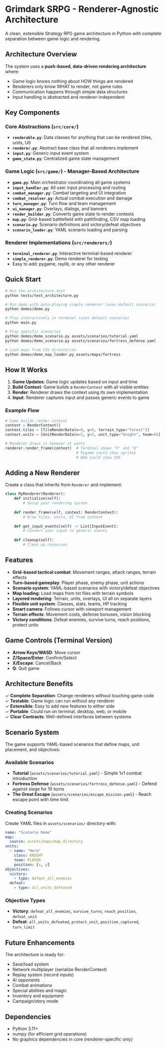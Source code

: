 # Grimdark SRPG - Renderer-Agnostic Architecture

A clean, extensible Strategy RPG game architecture in Python with complete separation between game logic and rendering.

## Architecture Overview

The system uses a **push-based, data-driven rendering architecture** where:
- Game logic knows nothing about HOW things are rendered
- Renderers only know WHAT to render, not game rules
- Communication happens through simple data structures
- Input handling is abstracted and renderer-independent

## Key Components

### Core Abstractions (`src/core/`)
- **`renderable.py`**: Data classes for anything that can be rendered (tiles, units, UI)
- **`renderer.py`**: Abstract base class that all renderers implement
- **`input.py`**: Generic input event system
- **`game_state.py`**: Centralized game state management

### Game Logic (`src/game/`) - Manager-Based Architecture
- **`game.py`**: Main orchestrator coordinating all game systems
- **`input_handler.py`**: All user input processing and routing
- **`combat_manager.py`**: Combat targeting and UI integration
- **`combat_resolver.py`**: Actual combat execution and damage
- **`turn_manager.py`**: Turn flow and team management
- **`ui_manager.py`**: Overlays, dialogs, and banners
- **`render_builder.py`**: Converts game state to render contexts
- **`map.py`**: Grid-based battlefield with pathfinding, CSV map loading
- **`scenario.py`**: Scenario definitions and victory/defeat objectives
- **`scenario_loader.py`**: YAML scenario loading and parsing

### Renderer Implementations (`src/renderers/`)
- **`terminal_renderer.py`**: Interactive terminal-based renderer
- **`simple_renderer.py`**: Demo renderer for testing
- Easy to add: pygame, raylib, or any other renderer

## Quick Start

```bash
# Run the architecture test
python tests/test_architecture.py

# Run demo with auto-playing simple renderer (uses default scenario)
python demos/demo.py

# Play interactively in terminal (uses default scenario)
python main.py

# Play specific scenarios
python demos/demo_scenario.py assets/scenarios/tutorial.yaml
python demos/demo_scenario.py assets/scenarios/fortress_defense.yaml

# Load maps from CSV directories
python demos/demo_map_loader.py assets/maps/fortress
```

## How It Works

1. **Game Updates**: Game logic updates based on input and time
2. **Build Context**: Game builds a `RenderContext` with all visible entities
3. **Render**: Renderer draws the context using its own implementation
4. **Input**: Renderer captures input and passes generic events to game

### Example Flow
```python
# Game builds render context
context = RenderContext()
context.tiles = [TileRenderData(x=0, y=0, terrain_type="forest")]
context.units = [UnitRenderData(x=5, y=5, unit_type="knight", team=0)]

# Renderer draws it however it wants
renderer.render_frame(context)  # Terminal shows "F" and "@"
                                # Pygame could show sprites
                                # Web could show SVG
```

## Adding a New Renderer

Create a class that inherits from `Renderer` and implement:

```python
class MyRenderer(Renderer):
    def initialize(self): 
        # Setup your rendering system
    
    def render_frame(self, context: RenderContext):
        # Draw tiles, units, UI from context
    
    def get_input_events(self) -> List[InputEvent]:
        # Convert your input to generic events
    
    def cleanup(self):
        # Clean up resources
```

## Features

- **Grid-based tactical combat**: Movement ranges, attack ranges, terrain effects
- **Turn-based gameplay**: Player phase, enemy phase, unit actions
- **Scenario system**: YAML-based scenarios with victory/defeat objectives
- **Map loading**: Load maps from txt files with terrain symbols
- **Layered rendering**: Terrain, units, overlays, UI all on separate layers
- **Flexible unit system**: Classes, stats, teams, HP tracking
- **Smart camera**: Follows cursor with viewport management
- **Terrain effects**: Movement costs, defense bonuses, vision blocking
- **Victory conditions**: Defeat enemies, survive turns, reach positions, protect units

## Game Controls (Terminal Version)

- **Arrow Keys/WASD**: Move cursor
- **Z/Space/Enter**: Confirm/Select
- **X/Escape**: Cancel/Back
- **Q**: Quit game

## Architecture Benefits

✓ **Complete Separation**: Change renderers without touching game code  
✓ **Testable**: Game logic can run without any renderer  
✓ **Extensible**: Easy to add new features to either side  
✓ **Portable**: Could run on terminal, desktop, web, or mobile  
✓ **Clear Contracts**: Well-defined interfaces between systems  

## Scenario System

The game supports YAML-based scenarios that define maps, unit placement, and objectives:

### Available Scenarios
- **Tutorial** (`assets/scenarios/tutorial.yaml`) - Simple 1v1 combat introduction
- **Fortress Defense** (`assets/scenarios/fortress_defense.yaml`) - Defend against siege for 10 turns
- **The Great Escape** (`assets/scenarios/escape_mission.yaml`) - Reach escape point with time limit

### Creating Scenarios
Create YAML files in `assets/scenarios/` directory with:
```yaml
name: "Scenario Name"
map:
  source: assets/maps/map_directory
units:
  - name: "Hero"
    class: KNIGHT
    team: PLAYER
    position: [x, y]
objectives:
  victory:
    - type: defeat_all_enemies
  defeat:
    - type: all_units_defeated
```

### Objective Types
- **Victory**: `defeat_all_enemies`, `survive_turns`, `reach_position`, `defeat_unit`
- **Defeat**: `all_units_defeated`, `protect_unit`, `position_captured`, `turn_limit`

## Future Enhancements

The architecture is ready for:
- Save/load system
- Network multiplayer (serialize RenderContext)
- Replay system (record inputs)
- AI opponents
- Combat animations
- Special abilities and magic
- Inventory and equipment
- Campaign/story mode

## Dependencies

- Python 3.11+
- numpy (for efficient grid operations)
- No graphics dependencies in core (renderer-specific only)